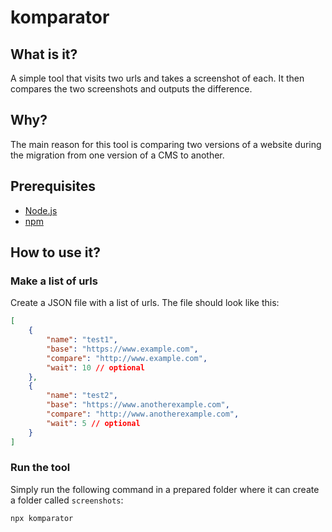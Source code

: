 # komparator

## What is it?
A simple tool that visits two urls and takes a screenshot of each. It then compares the two screenshots and outputs the difference.

## Why?
The main reason for this tool is comparing two versions of a website during the migration from one version of a CMS to another.

## Prerequisites
* [Node.js](https://nodejs.org/en/)
* [npm](https://www.npmjs.com/)

## How to use it?
### Make a list of urls
Create a JSON file with a list of urls. The file should look like this:
```json
[
    {
        "name": "test1",
        "base": "https://www.example.com",
        "compare": "http://www.example.com",
        "wait": 10 // optional
    },
    {
        "name": "test2",
        "base": "https://www.anotherexample.com",
        "compare": "http://www.anotherexample.com",
        "wait": 5 // optional
    }
]
```

### Run the tool
Simply run the following command in a prepared folder where it can create a folder called `screenshots`:
```
npx komparator
```
